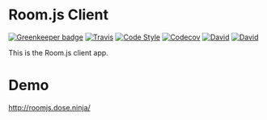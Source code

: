 Room.js Client
==============

[![Greenkeeper badge](https://badges.greenkeeper.io/doughsay/room.js-client.svg)](https://greenkeeper.io/)
[![Travis](https://img.shields.io/travis/doughsay/room.js-client.svg?style=flat-square)](https://travis-ci.org/doughsay/room.js-client) [![Code Style](https://img.shields.io/badge/code%20style-standard-brightgreen.svg?style=flat-square)](https://standardjs.com/) [![Codecov](https://img.shields.io/codecov/c/github/doughsay/room.js-client.svg?style=flat-square)](https://codecov.io/gh/doughsay/room.js-client) [![David](https://img.shields.io/david/doughsay/room.js-client.svg?style=flat-square)](https://david-dm.org/doughsay/room.js-client) [![David](https://img.shields.io/david/dev/doughsay/room.js-client.svg?style=flat-square)](https://david-dm.org/doughsay/room.js-client?type=dev)

This is the Room.js client app.

Demo
====

http://roomjs.dose.ninja/
